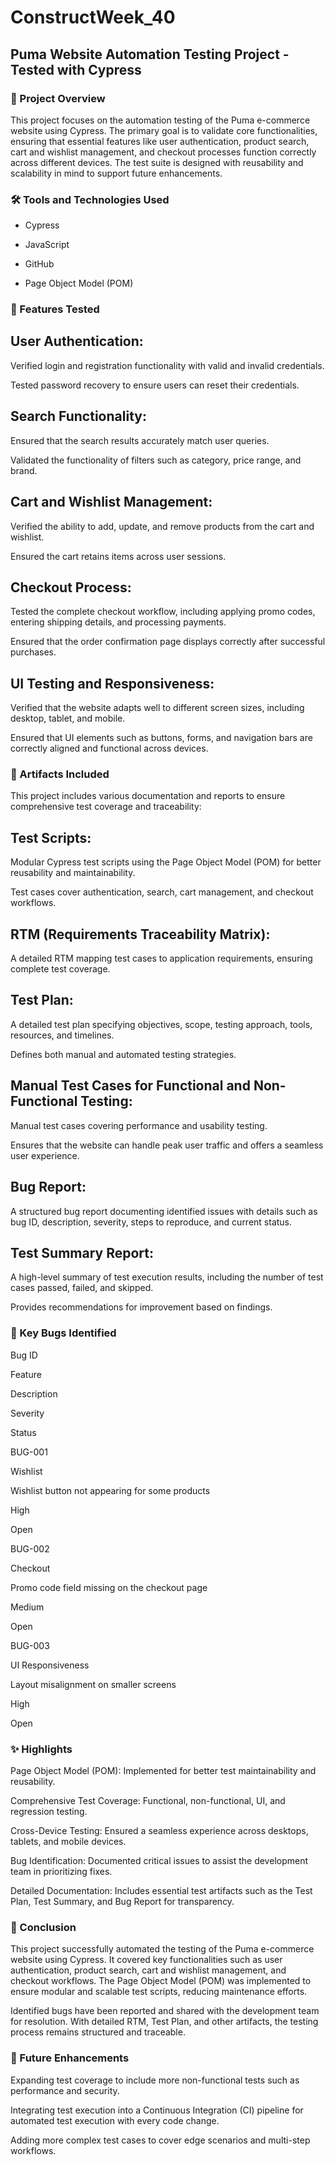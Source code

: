 # ConstructWeek_40
## Puma Website Automation Testing Project - Tested with Cypress
### 📌 Project Overview

This project focuses on the automation testing of the Puma e-commerce website using Cypress. The primary goal is to validate core functionalities, ensuring that essential features like user authentication, product search, cart and wishlist management, and checkout processes function correctly across different devices. The test suite is designed with reusability and scalability in mind to support future enhancements.
### 🛠️ Tools and Technologies Used

- Cypress

- JavaScript

- GitHub

- Page Object Model (POM)
### 📂 Features Tested

## User Authentication:

Verified login and registration functionality with valid and invalid credentials.

Tested password recovery to ensure users can reset their credentials.

## Search Functionality:

Ensured that the search results accurately match user queries.

Validated the functionality of filters such as category, price range, and brand.

## Cart and Wishlist Management:

Verified the ability to add, update, and remove products from the cart and wishlist.

Ensured the cart retains items across user sessions.

## Checkout Process:

Tested the complete checkout workflow, including applying promo codes, entering shipping details, and processing payments.

Ensured that the order confirmation page displays correctly after successful purchases.

## UI Testing and Responsiveness:

Verified that the website adapts well to different screen sizes, including desktop, tablet, and mobile.

Ensured that UI elements such as buttons, forms, and navigation bars are correctly aligned and functional across devices.
### 📄 Artifacts Included

This project includes various documentation and reports to ensure comprehensive test coverage and traceability:

## Test Scripts:

Modular Cypress test scripts using the Page Object Model (POM) for better reusability and maintainability.

Test cases cover authentication, search, cart management, and checkout workflows.

## RTM (Requirements Traceability Matrix):

A detailed RTM mapping test cases to application requirements, ensuring complete test coverage.

## Test Plan:

A detailed test plan specifying objectives, scope, testing approach, tools, resources, and timelines.

Defines both manual and automated testing strategies.


## Manual Test Cases for Functional and  Non-Functional Testing:

Manual test cases covering performance and usability testing.

Ensures that the website can handle peak user traffic and offers a seamless user experience.

## Bug Report:

A structured bug report documenting identified issues with details such as bug ID, description, severity, steps to reproduce, and current status.

## Test Summary Report:

A high-level summary of test execution results, including the number of test cases passed, failed, and skipped.

Provides recommendations for improvement based on findings.
### 🐞 Key Bugs Identified

Bug ID

Feature

Description

Severity

Status

BUG-001

Wishlist

Wishlist button not appearing for some products

High

Open

BUG-002

Checkout

Promo code field missing on the checkout page

Medium

Open

BUG-003

UI Responsiveness

Layout misalignment on smaller screens

High

Open

### ✨ Highlights

Page Object Model (POM): Implemented for better test maintainability and reusability.

Comprehensive Test Coverage: Functional, non-functional, UI, and regression testing.

Cross-Device Testing: Ensured a seamless experience across desktops, tablets, and mobile devices.

Bug Identification: Documented critical issues to assist the development team in prioritizing fixes.

Detailed Documentation: Includes essential test artifacts such as the Test Plan, Test Summary, and Bug Report for transparency.

### 📝 Conclusion

This project successfully automated the testing of the Puma e-commerce website using Cypress. It covered key functionalities such as user authentication, product search, cart and wishlist management, and checkout workflows. The Page Object Model (POM) was implemented to ensure modular and scalable test scripts, reducing maintenance efforts.

Identified bugs have been reported and shared with the development team for resolution. With detailed RTM, Test Plan, and other artifacts, the testing process remains structured and traceable.

### 🚀 Future Enhancements

Expanding test coverage to include more non-functional tests such as performance and security.

Integrating test execution into a Continuous Integration (CI) pipeline for automated test execution with every code change.

Adding more complex test cases to cover edge scenarios and multi-step workflows.

